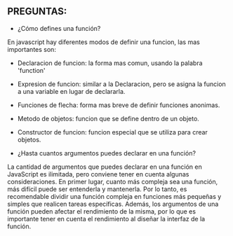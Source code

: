 ## PREGUNTAS: 
- ¿Cómo defines una función?

En javascript hay diferentes modos de definir una funcion, las mas importantes son:

- Declaracion de funcion: la forma mas comun, usando la palabra 'function'
- Expresion de funcion: similar a la Declaracion, pero se asigna la funcion a una variable en lugar de declararla.
- Funciones de flecha: forma mas breve de definir funciones anonimas.
- Metodo de objetos: funcion que se define dentro de un objeto.
- Constructor de funcion: funcion especial que se utiliza para crear objetos.

- ¿Hasta cuantos argumentos puedes declarar en una función?

La cantidad de argumentos que puedes declarar en una función en JavaScript es ilimitada, pero conviene tener en cuenta algunas consideraciones. En primer lugar, cuanto más compleja sea una función, más difícil puede ser entenderla y mantenerla. Por lo tanto, es recomendable dividir una función compleja en funciones más pequeñas y simples que realicen tareas específicas. Además, los argumentos de una función pueden afectar el rendimiento de la misma, por lo que es importante tener en cuenta el rendimiento al diseñar la interfaz de la función.